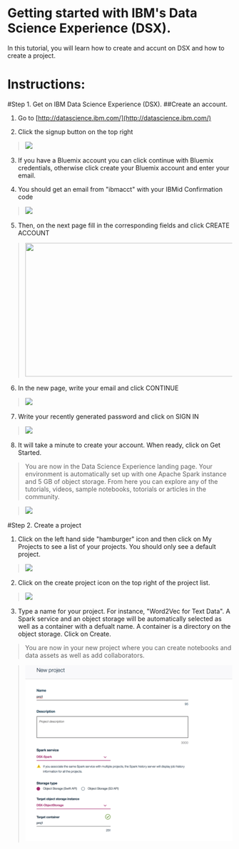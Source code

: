 # Getting started with IBM's Data Science Experience (DSX).
In this tutorial, you will learn how to create and accunt on DSX and how to create a project.

# Instructions:

#Step 1. Get on IBM Data Science Experience (DSX).
##Create an account.

1.  Go to [http://datascience.ibm.com/](http://datascience.ibm.com/)

2.  Click the signup button on the top right

 > <img src="https://github.com/ibmdataworks/datafirst/raw/master/datascientist/media/DSX Sign On.png">

3. If you have a Bluemix account you can click continue with Bluemix credentials, otherwise click create your Bluemix account and enter your email. 

4. You should get an email from "ibmacct" with your IBMid Confirmation code

 >  <img src="https://github.com/IBMDataScience/word2vec/blob/master/images/confirmation-code.png"/>

5. Then, on the next page fill in the corresponding fields and click CREATE ACCOUNT 

 > <img src="https://github.com/ibmdataworks/datafirst/blob/master/appdeveloper/media/image3.png" width="624" height="300" />

6. In the new page, write your email and click CONTINUE

 >  <img src="https://github.com/IBMDataScience/word2vec/blob/master/images/enter-email.png"/>

7. Write your recently generated password and click on SIGN IN

 >  <img src="https://github.com/IBMDataScience/word2vec/blob/master/images/enter-password.png"/>

8. It will take a minute to create your account. When ready, click on Get Started.

 > You are now in the Data Science Experience landing page. Your environment is automatically set up with one Apache Spark instance and 5 GB of object storage. From here you can explore any of the tutorials, videos, sample notebooks, totorials or articles in the community.

>  <img src="https://github.com/IBMDataScience/word2vec/blob/master/images/landing.png"/>

#Step 2. Create a project 

1. Click on the left hand side "hamburger" icon and then click on My Projects to see a list of your projects. You should only see a default project.

 >  <img src="https://github.com/IBMDataScience/word2vec/blob/master/images/my-projects.png"/>

2. Click on the create project icon on the top right of the project list. 

 >  <img src="https://github.com/IBMDataScience/word2vec/blob/master/images/create-new-project.png"/>

3. Type a name for your project. For instance, "Word2Vec for Text Data". A Spark service and an object storage will be automatically selected as well as a container with a defualt name. A container is a directory on the object storage. Click on Create.

 > You are now in your new project where you can create notebooks and data assets as well as add collaborators.

 >  <img src="https://github.com/IBMDataScience/word2vec/blob/master/images/new-project.png"/>
